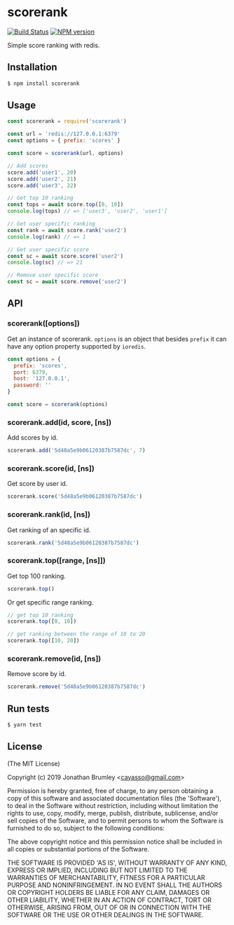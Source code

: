 # scorerank

[![Build Status](https://travis-ci.org/cayasso/scorerank.png?branch=master)](https://travis-ci.org/cayasso/scorerank)
[![NPM version](https://badge.fury.io/js/scorerank.png)](http://badge.fury.io/js/scorerank)

Simple score ranking with redis.

## Installation

```bash
$ npm install scorerank
```

## Usage

```javascript
const scorerank = require('scorerank')

const url = 'redis://127.0.0.1:6379'
const options = { prefix: 'scores' }

const score = scorerank(url, options)

// Add scores
score.add('user1', 20)
score.add('user2', 21)
score.add('user3', 22)

// Get top 10 ranking
const tops = await score.top([0, 10])
console.log(tops) // => ['user3', 'user2', 'user1']

// Get user specific ranking
const rank = await score.rank('user2')
console.log(rank) // => 1

// Get user specific score
const sc = await score.score('user2')
console.log(sc) // => 21

// Remove user specific score
const sc = await score.remove('user2')
```

## API

### scorerank([options])

Get an instance of scorerank. `options` is an object that besides `prefix` it can have any option property supported by `ioredis`.

```javascript
const options = {
  prefix: 'scores',
  port: 6379,
  host: '127.0.0.1',
  password: ''
}

const score = scorerank(options)
```

### scorerank.add(id, score, [ns])

Add scores by id.

```javascript
scorerank.add('5d48a5e9b06120387b7587dc', 7)
```

### scorerank.score(id, [ns])

Get score by user id.

```javascript
scorerank.score('5d48a5e9b06120387b7587dc')
```

### scorerank.rank(id, [ns])

Get ranking of an specific id.

```javascript
scorerank.rank('5d48a5e9b06120387b7587dc')
```

### scorerank.top([range, [ns]])

Get top 100 ranking.

```javascript
scorerank.top()
```

Or get specific range ranking.

```javascript
// get top 10 ranking
scorerank.top([0, 10])

// get ranking between the range of 10 to 20
scorerank.top([10, 20])
```

### scorerank.remove(id, [ns])

Remove score by id.

```javascript
scorerank.remove('5d48a5e9b06120387b7587dc')
```

## Run tests

```bash
$ yarn test
```

## License

(The MIT License)

Copyright (c) 2019 Jonathan Brumley &lt;cayasso@gmail.com&gt;

Permission is hereby granted, free of charge, to any person obtaining a copy of this software and
associated documentation files (the 'Software'), to deal in the Software without restriction,
including without limitation the rights to use, copy, modify, merge, publish, distribute,
sublicense, and/or sell copies of the Software, and to permit persons to whom the Software is
furnished to do so, subject to the following conditions:

The above copyright notice and this permission notice shall be included in all copies or substantial
portions of the Software.

THE SOFTWARE IS PROVIDED 'AS IS', WITHOUT WARRANTY OF ANY KIND, EXPRESS OR IMPLIED, INCLUDING BUT
NOT LIMITED TO THE WARRANTIES OF MERCHANTABILITY, FITNESS FOR A PARTICULAR PURPOSE AND
NONINFRINGEMENT. IN NO EVENT SHALL THE AUTHORS OR COPYRIGHT HOLDERS BE LIABLE FOR ANY CLAIM, DAMAGES
OR OTHER LIABILITY, WHETHER IN AN ACTION OF CONTRACT, TORT OR OTHERWISE, ARISING FROM, OUT OF OR IN
CONNECTION WITH THE SOFTWARE OR THE USE OR OTHER DEALINGS IN THE SOFTWARE.
